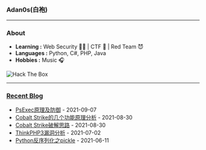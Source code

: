 ### Adan0s(白袍) 

---------------------------------------------------------------------------------------------------------------------------------------------------------------------------------

### About

-  **Learning :** Web Security :man_student: | CTF :checkered_flag: | Red Team :smiling_imp:
-  **Languages :** Python, C#, PHP, Java 
-  **Hobbies :** Music :headphones:
<img src="http://www.hackthebox.eu/badge/image/264981" alt="Hack The Box">

---------------------------------------------------------------------------------------------------------------------------------------------------------------------------------

### [Recent Blog](https://eviladan0s.github.io/)

- [PsExec原理及防御](https://eviladan0s.github.io/2021/09/07/psexec-principle/) - 2021-09-07
- [Cobalt Strike的几个功能原理分析](https://eviladan0s.github.io/2021/08/30/cobalt-strike-some-command-theory/) - 2021-08-30
- [Cobalt Strike破解思路](https://eviladan0s.github.io/2021/08/30/cobalt-strike-crack/) - 2021-08-30
- [ThinkPHP3漏洞分析](https://eviladan0s.github.io/2021/07/02/thinkphp3-vuls/) - 2021-07-02
- [Python反序列化之pickle](https://eviladan0s.github.io/2021/06/11/python-serialization-pickle/) - 2021-06-11
